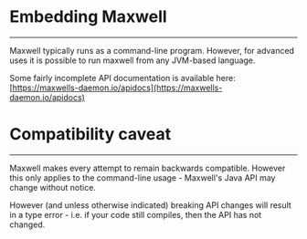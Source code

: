 # Embedding Maxwell
***
Maxwell typically runs as a command-line program. However, for advanced uses it
is possible to run maxwell from any JVM-based language.

Some fairly incomplete API documentation is available here:<br/>
[https://maxwells-daemon.io/apidocs](https://maxwells-daemon.io/apidocs)

# Compatibility caveat
***
Maxwell makes every attempt to remain backwards compatible. However this
only applies to the command-line usage - Maxwell's Java API may change without
notice.

However (and unless otherwise indicated) breaking API changes will result in
a type error - i.e. if your code still compiles, then the API has not changed.

